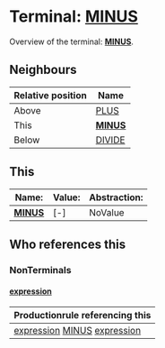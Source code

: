 # Terminal: **[MINUS](./MINUS.md)**

Overview of the terminal: **[MINUS](./MINUS.md)**.



## **Neighbours**

| Relative position | Name                                          |
| ----------------- | --------------------------------------------- |
| Above             | [PLUS](./PLUS.md) |
| This              | **[MINUS](./MINUS.md)** |
| Below             | [DIVIDE](./DIVIDE.md) |



## **This**

| Name:                                       | Value:          | Abstraction:    |
| ------------------------------------------- | --------------- | --------------- |
| **[MINUS](./MINUS.md)** | [-] | NoValue |



## **Who references this**

### NonTerminals


#### [expression](./../Grammar/expression.md)

| Productionrule referencing this                      |
| ---------------------------------------------------- |
| [expression](./../Grammar/expression.md) [MINUS](./MINUS.md) [expression](./../Grammar/expression.md)  |



